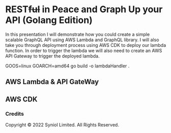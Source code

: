 # REST~~ful~~ in Peace and Graph Up your API __(Golang Edition)__
In this presentation I will demonstrate how you could create 
a simple scalable GraphQL API using AWS Lambda and GraphQL 
library. I will also take you through deployment process using 
AWS CDK to deploy our lambda function. In order to trigger the 
lambda we will also need to create an AWS API Gateway to trigger 
the deployed lambda.


GOOS=linux GOARCH=amd64 go build -o lambdaHandler .


## AWS Lambda & API GateWay


## AWS CDK



### Credits
Copyright &copy; 2022 Syniol Limited. All Rights Reserved.
